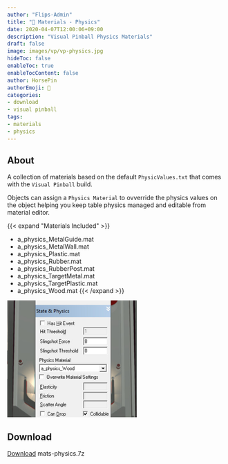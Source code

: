```yaml
---
author: "Flips-Admin"
title: "🎨 Materials - Physics"
date: 2020-04-07T12:00:06+09:00
description: "Visual Pinball Physics Materials"
draft: false
image: images/vp/vp-physics.jpg
hideToc: false
enableToc: true
enableTocContent: false
author: HorsePin
authorEmoji: 🐎
categories:
- download
- visual pinball
tags: 
- materials
- physics
---
```


## About

A collection of materials based on the default `PhysicValues.txt` that comes with the `Visual Pinball` build. 

Objects can assign a `Physics Material` to ovverride the physics values on the object helping you keep table physics managed and editable from material editor.

{{< expand "Materials Included" >}}
* a_physics_MetalGuide.mat
* a_physics_MetalWall.mat
* a_physics_Plastic.mat
* a_physics_Rubber.mat
* a_physics_RubberPost.mat
* a_physics_TargetMetal.mat
* a_physics_TargetPlastic.mat
* a_physics_Wood.mat
{{< /expand >}}

<div>
<img src="/images/vp/vp-physics.jpg" alt="..." title="Desktop" width="300" />

</div>


## Download

[Download](/dl/template/mats-physics.7z) mats-physics.7z 